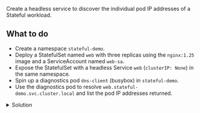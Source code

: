 Create a headless service to discover the individual pod IP addresses of a Stateful workload.

## What to do
- Create a namespace `stateful-demo`.
- Deploy a StatefulSet named `web` with three replicas using the `nginx:1.25` image and a ServiceAccount named `web-sa`.
- Expose the StatefulSet with a headless Service `web` (`clusterIP: None`) in the same namespace.
- Spin up a diagnostics pod `dns-client` (busybox) in `stateful-demo`.
- Use the diagnostics pod to resolve `web.stateful-demo.svc.cluster.local` and list the pod IP addresses returned.

<details><summary>Solution</summary>
<br>

```bash
kubectl create namespace stateful-demo
```{{exec}}

```bash
kubectl create serviceaccount web-sa -n stateful-demo
```{{exec}}

```bash
cat <<'STATEFUL' | kubectl apply -f -
apiVersion: apps/v1
kind: StatefulSet
metadata:
  name: web
  namespace: stateful-demo
spec:
  serviceName: web
  replicas: 3
  selector:
    matchLabels:
      app: web
  template:
    metadata:
      labels:
        app: web
    spec:
      serviceAccountName: web-sa
      containers:
      - name: nginx
        image: nginx:1.25
        ports:
        - containerPort: 80
STATEFUL
```{{exec}}

```bash
cat <<'SERVICE' | kubectl apply -f -
apiVersion: v1
kind: Service
metadata:
  name: web
  namespace: stateful-demo
spec:
  clusterIP: None
  selector:
    app: web
  ports:
  - port: 80
    targetPort: 80
SERVICE
```{{exec}}

```bash
kubectl -n stateful-demo run dns-client --image=busybox:1.36 --restart=Never --command -- sh -c "sleep 3600"
```{{exec}}

```bash
kubectl -n stateful-demo exec dns-client -- nslookup web.stateful-demo.svc.cluster.local
```{{exec}}

</details>
